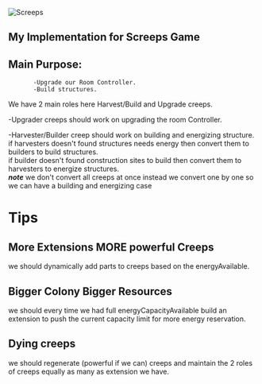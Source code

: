 ![Screeps](https://screeps.com/a/components/top/logo.png)

## My Implementation for Screeps Game


## Main Purpose:
           -Upgrade our Room Controller.
           -Build structures.
  
  
  We have 2 main roles here Harvest/Build and Upgrade creeps.
  
   -Upgrader creeps should work on upgrading the room Controller.
  
   -Harvester/Builder creep should work on building and energizing structure.<br>
  if harvesters doesn't found structures needs energy then convert them to builders to build structures.<br>
  if builder doesn't found construction sites to build then convert them to harvesters to energize structures.
        <br>     ***note***  we don't convert all creeps at once instead we convert one by one so we can have a building and energizing case

# Tips
## More Extensions MORE powerful Creeps
  we should dynamically add parts to creeps based on the energyAvailable.     
  
## Bigger Colony Bigger Resources
  we should every time we had full energyCapacityAvailable build an extension to push the current capacity limit for more energy reservation.
   
## Dying creeps 
  we should regenerate (powerful if we can)  creeps and maintain the 2 roles of creeps equally as many as extension we have.
  
